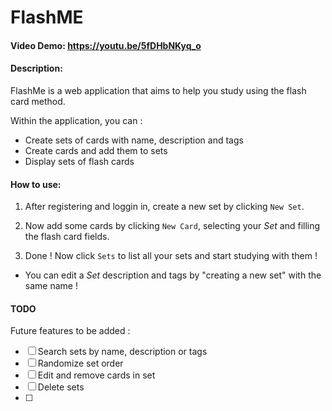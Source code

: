 # FlashME
#### Video Demo:  <https://youtu.be/5fDHbNKyq_o>
#### Description:
FlashMe is a web application that aims to help you study using the flash card method.

Within the application, you can :

- Create sets of cards with name, description and tags
- Create cards and add them to sets
- Display sets of flash cards

#### How to use:

1. After registering and loggin in, create a new set by clicking `New Set`.

2. Now add some cards by clicking `New Card`, selecting your *Set* and filling the flash card fields.

3. Done ! Now click `Sets` to list all your sets and start studying with them !

- You can edit a *Set* description and tags by "creating a new set" with the same name !

#### TODO

Future features to be added :

- [ ] Search sets by name, description or tags
- [ ] Randomize set order
- [ ] Edit and remove cards in set
- [ ] Delete sets
- [ ] 